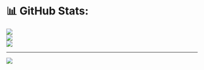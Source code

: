 # 📊 GitHub Stats:
![](https://github-readme-stats.vercel.app/api?username=vaishpanse&theme=dark&hide_border=false&include_all_commits=false&count_private=false)<br/>
![](https://github-readme-streak-stats.herokuapp.com/?user=vaishpanse&theme=dark&hide_border=false)<br/>
![](https://github-readme-stats.vercel.app/api/top-langs/?username=vaishpanse&theme=dark&hide_border=false&include_all_commits=false&count_private=false&layout=compact)

---
[![](https://visitcount.itsvg.in/api?id=vaishpanse&icon=0&color=0)](https://visitcount.itsvg.in)

<!-- Proudly created with GPRM ( https://gprm.itsvg.in ) -->

<!---
vaishpanse/vaishpanse is a ✨ special ✨ repository because its `README.md` (this file) appears on your GitHub profile.
You can click the Preview link to take a look at your changes.
--->
